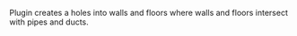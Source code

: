 Plugin creates a holes into walls and floors where walls and floors intersect with pipes and ducts.
